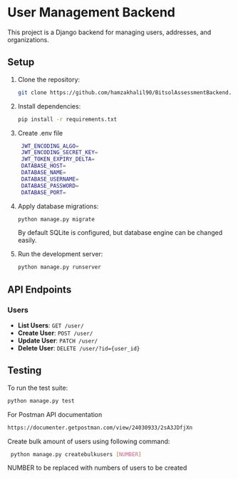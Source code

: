 # User Management Backend

This project is a Django backend for managing users, addresses, and organizations.

## Setup

1. Clone the repository:

    ```bash
    git clone https://github.com/hamzakhalil90/BitsolAssessmentBackend.git
    ```

2. Install dependencies:

    ```bash
    pip install -r requirements.txt
    ```
3. Create .env file
   ```bash
    JWT_ENCODING_ALGO=
    JWT_ENCODING_SECRET_KEY=
    JWT_TOKEN_EXPIRY_DELTA=
    DATABASE_HOST=
    DATABASE_NAME=
    DATABASE_USERNAME=
    DATABASE_PASSWORD=
    DATABASE_PORT=
    ```
   
4. Apply database migrations:

    ```bash
    python manage.py migrate
    ```
   By default SQLite is configured, but database engine can be changed easily.

5. Run the development server:

    ```bash
    python manage.py runserver
    ```

## API Endpoints

### Users

- **List Users**: `GET /user/`
- **Create User**: `POST /user/`
- **Update User**: `PATCH /user/`
- **Delete User**: `DELETE /user/?id={user_id}`

## Testing

To run the test suite:

```bash
python manage.py test
```
For Postman API documentation
```bash
https://documenter.getpostman.com/view/24030933/2sA3JDfjXn
```
Create bulk amount of users using following command:
```bash
 python manage.py createbulkusers [NUMBER]
```
NUMBER to be replaced with numbers of users to be created
